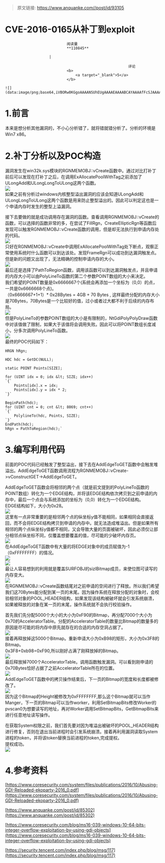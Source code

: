> 原文链接: https://www.anquanke.com//post/id/93105 


# CVE-2016-0165从补丁到exploit


                                阅读量   
                                **110845**
                            
                        |
                        
                                                            评论
                                <b>
                                    <a target="_blank">5</a>
                                </b>
                                                                                                                                    ![](data:image/png;base64,iVBORw0KGgoAAAANSUhEUgAAAAEAAAABCAYAAAAfFcSJAAAAAXNSR0IArs4c6QAAAARnQU1BAACxjwv8YQUAAAAJcEhZcwAADsQAAA7EAZUrDhsAAAANSURBVBhXYzh8+PB/AAffA0nNPuCLAAAAAElFTkSuQmCC)
                                                                                            



# <a class="reference-link" name="1.%E5%89%8D%E8%A8%80"></a>1.前言

本来是想分析其他漏洞的，不小心分析错了，就将错就错分析了。分析的环境是Win7 x86。

# <a class="reference-link" name="2.%E8%A1%A5%E4%B8%81%E5%88%86%E6%9E%90%E4%BB%A5%E5%8F%8APOC%E6%9E%84%E9%80%A0"></a>2.补丁分析以及POC构造

漏洞发生在win32k.sys模块的RGNMEMOBJ::vCreate函数中。通过对比打补丁前后可以发现在打补丁之后，在调用ExAllocatePoolWithTag之前添加了ULongAdd和ULongLongToULong这两个函数。<br>[![](https://p5.ssl.qhimg.com/t018b937926145fd64d.png)](https://p5.ssl.qhimg.com/t018b937926145fd64d.png)<br>
如果之前有分析过windows内核整型溢出漏洞的应该会知道ULongAdd和ULongLongToULong这两个函数是用来防止整型溢出的。因此可以判定这也是一个申请内存时发生的整型上溢漏洞。

接下去要做的就是成功调用存在漏洞的函数。查看调用RGNMEMOBJ::vCreate的函数，可以选择的函数非常的多，在尝试了FillRgn，CreateEllipticRgn等函数后发现可以触发RGNMEMOBJ::vCreate函数的调用，但是却无法执行到申请内存处的代码。<br>[![](https://p0.ssl.qhimg.com/t01a1f886f8078da3ca.png)](https://p0.ssl.qhimg.com/t01a1f886f8078da3ca.png)<br>
只好在RGNMEMOBJ::vCreate中调用ExAllocatePoolWithTag处下断点，观察正常使用系统时什么函数可以到达该处。发现FrameRgn可以成功到达漏洞触发点。但是新的问题又出现了，无法精确的控制申请内存的大小。<br>[![](https://p5.ssl.qhimg.com/t01b05eae4b181353ad.png)](https://p5.ssl.qhimg.com/t01b05eae4b181353ad.png)<br>
最后还是选择了PathToRegion函数，调用该函数可以到达漏洞触发点，并且申请的内存大小可以由PolyLineTo函数的第二个参数POINT数组的大小来决定。<br>
我们希望的POINT数量是0x6666667个(系统会再添加一个坐标为（0,0）的点，一共是0x6666668个点)。<br>
（0x6666667+1+1）* 0x28Bytes = 4GB + 70 Bytes , 这样最终分配的内存大小是70Bytes，70Bytes是一个比较好的值，过小或者过大都不利于后续的内存布局。<br>[![](https://p0.ssl.qhimg.com/t01a5bccc51e1e6c57b.png)](https://p0.ssl.qhimg.com/t01a5bccc51e1e6c57b.png)<br>
但是PolyLineTo的参数POINT数组的大小是有限制的，NtGdiPolyPolyDraw函数中对该值做了限制，如果大于该值将会调用失败。因此可以将POINT数组长度减小，分多次调用PolyLineTo函数。<br>[![](https://p1.ssl.qhimg.com/t01b11bc7fb898a4d97.png)](https://p1.ssl.qhimg.com/t01b11bc7fb898a4d97.png)<br>
最终的POC代码如下：

```
HRGN hRgn;

HDC hdc = GetDC(NULL);

static POINT Points[SIZE];

for (UINT idx = 0; idx &lt; SIZE; idx++)
`{`
    Points[idx].x = idx;
    Points[idx].y = idx * 2;
`}`

BeginPath(hdc);
for (UINT cnt = 0; cnt &lt; 8069; cnt++)
`{`
    PolylineTo(hdc, Points, SIZE);
`}`
EndPath(hdc);
hRgn = PathToRegion(hdc);`
```

# <a class="reference-link" name="3.%E7%BC%96%E5%86%99%E5%88%A9%E7%94%A8%E4%BB%A3%E7%A0%81"></a>3.编写利用代码

前面的POC代码已经触发了整型溢出，接下去在AddEdgeToGET函数中会触发堆溢出。AddEdgeToGET函数调用流程为RGNMEMOBJ::vCreate-&gt;vConstructGET-&gt;AddEdgeToGET。

AddEdgeToGET函数会将相邻的两个点（就是前文提到的PolyLineTo函数的POINT数组）转化为一个EDGE结构，并将该EDGE结构依次拷贝到之前申请的内存中，最后一个点会与系统添加的坐标为（0,0）转化为一个EDGE结构。<br>
EDGE结构如下，大小为0x28。<br>[![](https://p4.ssl.qhimg.com/t017500482014ecdb72.png)](https://p4.ssl.qhimg.com/t017500482014ecdb72.png)<br>
这里有一点非常重要的是相邻两个点的纵坐标y值不能相同，如果相同会直接返回，而不会将EDGE结构拷贝到申请的内存中。就无法造成堆溢出。但是如果所有相邻的两个点纵坐标y值都不相同，又会导致大量的页面被破坏，因此必须仅让部分相邻点纵坐标不同，仅覆盖想要覆盖的值，尽可能的少破坏内存页。<br>[![](https://p2.ssl.qhimg.com/t018ad69f5e47614fa7.png)](https://p2.ssl.qhimg.com/t018ad69f5e47614fa7.png)<br>
在AddEdgeToGET函数中有大量的将EDGE对象中的成员赋值为-1（0xFFFFFFFF）的情况。<br>[![](https://p1.ssl.qhimg.com/t0115fda9a6525e4b2f.png)](https://p1.ssl.qhimg.com/t0115fda9a6525e4b2f.png)<br>[![](https://p5.ssl.qhimg.com/t010d80319373ec5c9c.png)](https://p5.ssl.qhimg.com/t010d80319373ec5c9c.png)<br>
最让人容易想到的利用就是覆盖SURFOBJ的sizlBitmap成员，来使位图可读写的内存变大。<br>[![](https://p1.ssl.qhimg.com/t01275901b4739e6835.png)](https://p1.ssl.qhimg.com/t01275901b4739e6835.png)<br>
在RGNMEMOBJ::vCreate函数结尾对之前申请的空间进行了释放。所以我们希望我们这70Bytes能分配到某一页的末尾。因为操作系统在释放分配的对象时，会校验相邻对象的POOL_HEADER结构，如果发现该结构被破坏就会引发系统崩溃，如果被释放的对象在某一页的末尾，操作系统就不会执行校验操作。

首先我们先分配5000个大小的大小为0xF90的Bitmap，再分配7000个大小为0x70的AcceleratorTable。分配的AcceleratorTable的数量比Bitmap的数量多的原因是尽可能的将内存中原先就存在的合适的内存空洞占据了。<br>[![](https://p4.ssl.qhimg.com/t01cfd08d74292a0cab.png)](https://p4.ssl.qhimg.com/t01cfd08d74292a0cab.png)<br>
接着再释放掉这5000个Bitmap。重新申请大小为0xB98的矩形，大小为0x3F8的Bitmap。<br>
0x3F8+0xb98=0xF90,所以刚好占满了刚释放掉的Bitmap。<br>[![](https://p2.ssl.qhimg.com/t01a82d02d1b32ca5c2.png)](https://p2.ssl.qhimg.com/t01a82d02d1b32ca5c2.png)<br>
最后释放掉7000个AcceleratorTable。调用函数触发漏洞。可以看到刚申请的0x70Bytes恰好占据了之前AcceleratorTable所在的位置。<br>[![](https://p3.ssl.qhimg.com/t01794506a0e6610d14.png)](https://p3.ssl.qhimg.com/t01794506a0e6610d14.png)<br>
AddEdgeToGET函数中的拷贝操作结束后，下一页的Bitmap的宽度和长度都被修改了。<br>[![](https://p3.ssl.qhimg.com/t01e9d9dfee51f96dd2.png)](https://p3.ssl.qhimg.com/t01e9d9dfee51f96dd2.png)<br>
因为这个Bitmap的Height被修改为0xFFFFFFFF,那么这个Bitmap就可以当作Manger，下一页的Bitmap可以当作worker，利用SetBitmapBits修改Worker的pvscan0为想要读写的地址，再对Worker调用SetBitmapBits，GetBitmapBits来进行任意地址读写操作。

在获取System权限之前，我们首先要对因为堆溢出被破坏的POOL_HEADER结构进行修复，否则在退出当前进程时会引发系统崩溃。接着再利用漏洞读取System进程的token，并将该token替换当前进程的token,完成提权。<br>
提权成功。<br>[![](https://p1.ssl.qhimg.com/t01db64c8cb85dce21e.png)](https://p1.ssl.qhimg.com/t01db64c8cb85dce21e.png)

# <a class="reference-link" name="4.%E5%8F%82%E8%80%83%E8%B5%84%E6%96%99"></a>4.参考资料

[https://www.coresecurity.com/system/files/publications/2016/10/Abusing-GDI-Reloaded-ekoparty-2016_0.pdf](https://www.coresecurity.com/system/files/publications/2016/10/Abusing-GDI-Reloaded-ekoparty-2016_0.pdf)

[https://www.anquanke.com/post/id/85302](https://www.anquanke.com/post/id/85302)

[https://www.coresecurity.com/blog/ms16-039-windows-10-64-bits-integer-overflow-exploitation-by-using-gdi-objects](https://www.coresecurity.com/blog/ms16-039-windows-10-64-bits-integer-overflow-exploitation-by-using-gdi-objects)

[https://security.tencent.com/index.php/blog/msg/117](https://security.tencent.com/index.php/blog/msg/117)
